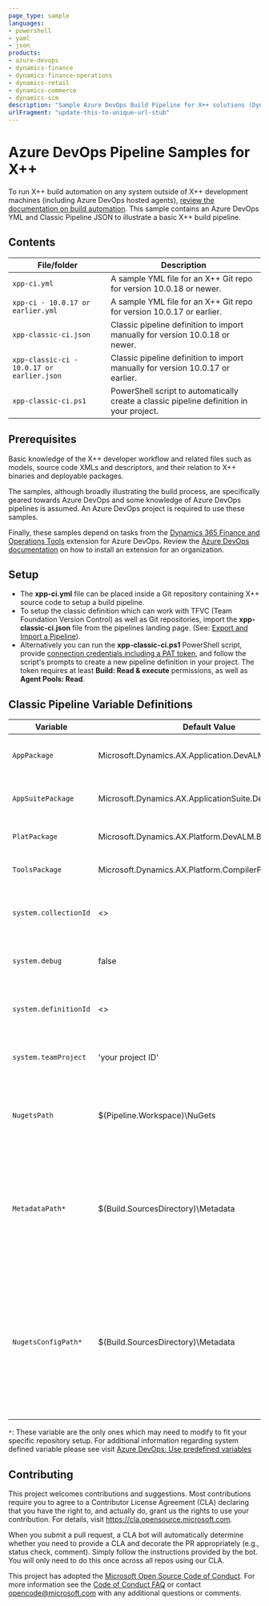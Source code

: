 ```yaml
---
page_type: sample
languages:
- powershell
- yaml
- json
products:
- azure-devops
- dynamics-finance
- dynamics-finance-operations
- dynamics-retail
- dynamics-commerce
- dynamics-scm
description: "Sample Azure DevOps Build Pipeline for X++ solutions (Dynamics 365)"
urlFragment: "update-this-to-unique-url-stub"
---
```


# Azure DevOps Pipeline Samples for X++

To run X++ build automation on any system outside of X++ development machines (including Azure DevOps hosted agents), [review the documentation on build automation](https://docs.microsoft.com/en-us/dynamics365/fin-ops-core/dev-itpro/dev-tools/hosted-build-automation). This sample contains an Azure DevOps YML and Classic Pipeline JSON to illustrate a basic X++ build pipeline.

## Contents

| File/folder       | Description                                |
|---                |---                                         |
| `xpp-ci.yml`      | A sample YML file for an X++ Git repo for version 10.0.18 or newer. |
| `xpp-ci - 10.0.17 or earlier.yml`      | A sample YML file for an X++ Git repo for version 10.0.17 or earlier. |
| `xpp-classic-ci.json` | Classic pipeline definition to import manually for version 10.0.18 or newer. |
| `xpp-classic-ci - 10.0.17 or earlier.json` | Classic pipeline definition to import manually for version 10.0.17 or earlier. |
| `xpp-classic-ci.ps1`  | PowerShell script to automatically create a classic pipeline definition in your project. |

## Prerequisites

Basic knowledge of the X++ developer workflow and related files such as models, source code XMLs and descriptors, and their relation to X++ binaries and deployable packages.

The samples, although broadly illustrating the build process, are specifically geared towards Azure DevOps and some knowledge of Azure DevOps pipelines is assumed. An Azure DevOps project is required to use these samples.

Finally, these samples depend on tasks from the [Dynamics 365 Finance and Operations Tools](https://marketplace.visualstudio.com/items?itemName=Dyn365FinOps.dynamics365-finops-tools) extension for Azure DevOps. Review the [Azure DevOps documentation](https://docs.microsoft.com/en-us/azure/devops/marketplace/install-extension?view=azure-devops&tabs=browser) on how to install an extension for an organization.

## Setup

- The **xpp-ci.yml** file can be placed inside a Git repository containing X++ source code to setup a build pipeline.
- To setup the classic definition which can work with TFVC (Team Foundation Version Control) as well as Git repositories, import the **xpp-classic-ci.json** file from the pipelines landing page. (See: [Export and Import a Pipeline](https://docs.microsoft.com/en-us/azure/devops/pipelines/create-first-pipeline?view=azure-devops&tabs=java%2Cclassic%2Cbrowser%2Ctfs-2018-2#export-and-import-a-pipeline)). 
- Alternatively you can run the **xpp-classic-ci.ps1** PowerShell script, provide [connection credentials including a PAT token](https://docs.microsoft.com/en-us/azure/devops/organizations/accounts/use-personal-access-tokens-to-authenticate?view=azure-devops&tabs=preview-page#create-personal-access-tokens-to-authenticate-access), and follow the script's prompts to create a new pipeline definition in your project. The token requires at least **Build: Read & execute** permissions, as well as **Agent Pools: Read**.

## Classic Pipeline Variable Definitions

| Variable | Default Value | Description |
| ---	   | ---	   | ---	 |
| `AppPackage`	| Microsoft.Dynamics.AX.Application.DevALM.BuildXpp	| Reference to the Application nuget package name	|
| `AppSuitePackage`	| Microsoft.Dynamics.AX.ApplicationSuite.DevALM.BuildXpp	| Reference to the Applicaiton Suite nuget package name	|
| `PlatPackage`	| Microsoft.Dynamics.AX.Platform.DevALM.BuildXpp	| Reference to the Platform nuget package name	|
| `ToolsPackage`	| Microsoft.Dynamics.AX.Platform.CompilerPackage	| Reference to the compiler nuget package	|
| `system.collectionId` | <> | The GUID of the TFS collection or Azure DevOps organization |
| `system.debug` | false | Allows for the collection of more detailed logs |
| `system.definitionId` | <> | Will be auto filled with the pipeline ID when the pipeline is initially saved |
| `system.teamProject` | 'your project ID' | This will populate with your DevOps project ID |
| `NugetsPath` | $(Pipeline.Workspace)\NuGets | This is a default value used during build to find the deployed nuget packages location |
| `MetadataPath*` | $(Build.SourcesDirectory)\Metadata | Your source directory for the pipeline should be set to \Trunk\Main and this variable will point to the Metadata folder containing the checked in models |
| `NugetsConfigPath*` |  $(Build.SourcesDirectory)\Metadata | This will point to the folder containing your nuget.config and packages.config files uploaded as part of the artifact upload, by default it points to the Metadata directory under your source directory |

`*`: These variable are the only ones which may need to modify to fit your specific repository setup. For additional information regarding system defined variable please see visit [Azure DevOps: Use predefined variables](https://docs.microsoft.com/en-us/azure/devops/pipelines/build/variables?view=azure-devops&tabs=yaml)

## Contributing

This project welcomes contributions and suggestions.  Most contributions require you to agree to a
Contributor License Agreement (CLA) declaring that you have the right to, and actually do, grant us
the rights to use your contribution. For details, visit https://cla.opensource.microsoft.com.

When you submit a pull request, a CLA bot will automatically determine whether you need to provide
a CLA and decorate the PR appropriately (e.g., status check, comment). Simply follow the instructions
provided by the bot. You will only need to do this once across all repos using our CLA.

This project has adopted the [Microsoft Open Source Code of Conduct](https://opensource.microsoft.com/codeofconduct/).
For more information see the [Code of Conduct FAQ](https://opensource.microsoft.com/codeofconduct/faq/) or
contact [opencode@microsoft.com](mailto:opencode@microsoft.com) with any additional questions or comments.
